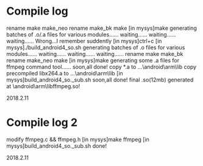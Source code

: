 Compile log
=============
rename make make_neo
rename make_bk make
[in mysys]make
generating batches of .o/.a files for various modules……
waiting……
waiting……
waiting……
Wrong...I remember suddently
[in mysys]ctrl+c
[in mysys]./build_android4_so.sh
generating batches of .o files for various modules……
waiting……
waiting……
waiting……
rename make make_bk 
rename make_neo make
[in mysys]make
generating some .a files for ffmpeg command tool……
soon,all done!
copy *.a to ...\android\arm\lib
copy precompiled libx264.a to ...\android\arm\lib
[in mysys]build_android4_so._sub.sh
soon,all done!
final .so(12mb) generated at \android\arm\libffmpeg.so!

2018.2.11

Compile log 2
=============
modify ffmpeg.c && ffmpeg.h
[in mysys]make ffmpeg
[in mysys]build_android4_so._sub.sh
done!

2018.2.11

